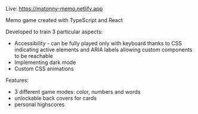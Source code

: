 Live: https://matonny-memo.netlify.app

Memo game created with TypeScript and React

Developed to train 3 particular aspects:

- Accessibility - can be fully played only with keyboard thanks to CSS indicating active elements and ARIA labels allowing custom components to be reachable
- Implementing dark mode
- Custom CSS animations

Features:

- 3 different game modes: color, numbers and words
- unlockable back covers for cards
- personal highscores
